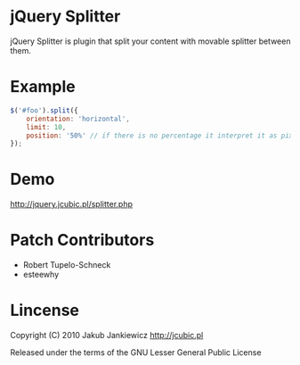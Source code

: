 # jQuery Splitter

jQuery Splitter is plugin that split your content with movable splitter between them.

# Example

```javascript
$('#foo').split({
    orientation: 'horizontal',
    limit: 10,
    position: '50%' // if there is no percentage it interpret it as pixels
});
```

# Demo

<http://jquery.jcubic.pl/splitter.php>

# Patch Contributors

* Robert Tupelo-Schneck
* esteewhy

# Lincense

Copyright (C) 2010 Jakub Jankiewicz <http://jcubic.pl>

Released under the terms of the GNU Lesser General Public License
